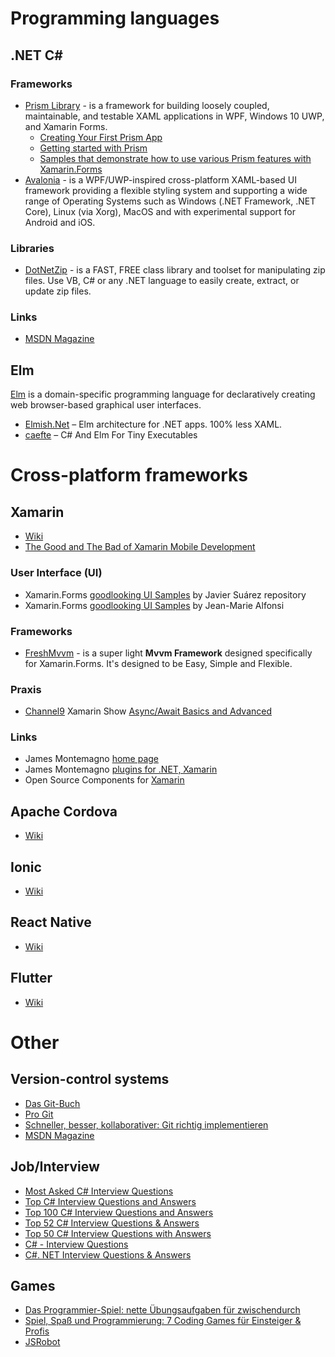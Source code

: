 # Programming languages

## .NET C#

### Frameworks
* [Prism Library](https://prismlibrary.com/index.html) - is a framework for building loosely coupled, maintainable, and testable XAML applications in WPF, Windows 10 UWP, and Xamarin Forms.
  * [Creating Your First Prism App](https://prismlibrary.com/docs/xamarin-forms/creating-your-first-prism-app.html)
  * [Getting started with Prism](https://prismlibrary.com/docs/xamarin-forms/Getting-Started.html)
  * [Samples that demonstrate how to use various Prism features with Xamarin.Forms](https://github.com/PrismLibrary/Prism-Samples-Forms)
* [Avalonia]() - is a WPF/UWP-inspired cross-platform XAML-based UI framework providing a flexible styling system and supporting a wide range of Operating Systems such as Windows (.NET Framework, .NET Core), Linux (via Xorg), MacOS and with experimental support for Android and iOS.

### Libraries
* [DotNetZip](https://www.nuget.org/packages/DotNetZip/) - is a FAST, FREE class library and toolset for manipulating zip files. Use VB, C# or any .NET language to easily create, extract, or update zip files.

### Links
* [MSDN Magazine](https://docs.microsoft.com/de-de/archive/msdn-magazine/msdn-magazine-issues)

## Elm
[Elm](https://elm-lang.org/) is a domain-specific programming language for declaratively creating web browser-based graphical user interfaces.
* [Elmish.Net](https://github.com/johannesegger/Elmish.Net) – Elm architecture for .NET apps. 100% less XAML.
* [caefte](https://github.com/miniBill/caefte) – C# And Elm For Tiny Executables 

# Cross-platform frameworks

## Xamarin
* [Wiki](https://en.wikipedia.org/wiki/Xamarin)
* [The Good and The Bad of Xamarin Mobile Development](https://www.altexsoft.com/blog/mobile/pros-and-cons-of-xamarin-vs-native/)

### User Interface (UI)
* Xamarin.Forms [goodlooking UI Samples](https://github.com/jsuarezruiz/xamarin-forms-goodlooking-UI) by Javier Suárez repository
* Xamarin.Forms [goodlooking UI Samples](https://github.com/roubachof/xamarin-forms-goodlooking-UI) by Jean-Marie Alfonsi

### Frameworks
* [FreshMvvm](https://github.com/rid00z/FreshMvvm) - is a super light **Mvvm Framework** designed specifically for Xamarin.Forms. It's designed to be Easy, Simple and Flexible.

### Praxis
* [Channel9](https://channel9.msdn.com/Shows/XamarinShow/Best-Practices-Async--Await--The-Xamarin-Show) Xamarin Show [Async/Await Basics and Advanced](https://github.com/xamcat/mobcat-xamarin-show/tree/master/AsyncAwait/AsyncAwait)

### Links
* James Montemagno [home page](https://montemagno.com/)
* James Montemagno [plugins for .NET, Xamarin](https://github.com/jamesmontemagno/Xamarin.Plugins)
* Open Source Components for [Xamarin](https://github.com/xamarin/XamarinComponents)

## Apache Cordova 
* [Wiki](https://en.wikipedia.org/wiki/Apache_Cordova)

## Ionic 
* [Wiki](https://en.wikipedia.org/wiki/Ionic_(mobile_app_framework))

## React Native 
* [Wiki](https://en.wikipedia.org/wiki/React_Native)

## Flutter
* [Wiki](https://en.wikipedia.org/wiki/Flutter_(software))

# Other
## Version-control systems
* [Das Git-Buch](http://gitbu.ch/index.html)
* [Pro Git](https://git-scm.com/book/de/v2)
* [Schneller, besser, kollaborativer: Git richtig implementieren](https://www.hosteurope.de/blog/schneller-besser-kollaborativer-git-richtig-implementieren/)
* [MSDN Magazine](https://docs.microsoft.com/de-de/archive/msdn-magazine/msdn-magazine-issues)

## Job/Interview
* [Most Asked C# Interview Questions](https://www.c-sharpcorner.com/UploadFile/puranindia/C-Sharp-interview-questions/)
* [Top C# Interview Questions and Answers](https://hackr.io/blog/c-sharp-interview-questions)
* [Top 100 C# Interview Questions and Answers](http://a4academics.com/interview-questions/52-dot-net-interview-questions/417-c-oops-interview-questions-and-answers)
* [Top 52 C# Interview Questions & Answers](https://www.guru99.com/c-sharp-interview-questions.html)
* [Top 50 C# Interview Questions with Answers](https://www.softwaretestinghelp.com/c-sharp-interview-questions/)
* [C# - Interview Questions](https://www.tutorialspoint.com/csharp/csharp_interview_questions.htm)
* [C#. NET Interview Questions & Answers](https://www.wisdomjobs.com/e-university/c-dot-net-interview-questions.html)

## Games
* [Das Programmier-Spiel: nette Übungsaufgaben für zwischendurch](https://www.mycsharp.de/wbb2/thread.php?threadid=80566&hilight=programmierspiel)
* [Spiel, Spaß und Programmierung: 7 Coding Games für Einsteiger & Profis](https://entwickler.de/online/tools/coding-games-entwickler-290531.html)
* [JSRobot](https://lab.reaal.me/jsrobot/)

<!-- Hidden comment
"Restart" + "xamarin" + app site:stackoverflow.com
Android
-------	
	https://forums.xamarin.com/discussion/174647/need-to-kill-and-restart-application-after-changing-android-language
	https://stackoverflow.com/questions/6609414/how-do-i-programmatically-restart-an-android-app
	

iOS
---
	https://forums.xamarin.com/discussion/62599/how-to-restart-app-and-bring-to-front
	
xamarin plugin development
--------------------------
	https://devblogs.microsoft.com/xamarin/creating-reusable-plugins-for-xamarin-forms/
	
https://www.pujolsluis.com/lets-create-a-xamarin-plugin/	
https://marketplace.visualstudio.com/items?itemName=vs-publisher-473885.PluginForXamarinTemplates#overview
https://github.com/jamesmontemagno/Xamarin.Plugins	
-->

